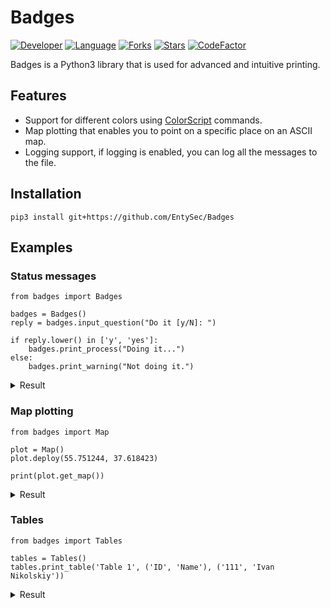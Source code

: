 # Badges

[![Developer](https://img.shields.io/badge/developer-EntySec-blue.svg)](https://entysec.com)
[![Language](https://img.shields.io/badge/language-Python-blue.svg)](https://github.com/EntySec/Badges)
[![Forks](https://img.shields.io/github/forks/EntySec/Badges?style=flat&color=green)](https://github.com/EntySec/Badges/forks)
[![Stars](https://img.shields.io/github/stars/EntySec/Badges?style=flat&color=yellow)](https://github.com/EntySec/Badges/stargazers)
[![CodeFactor](https://www.codefactor.io/repository/github/EntySec/Badges/badge)](https://www.codefactor.io/repository/github/EntySec/Badges)

Badges is a Python3 library that is used for advanced and intuitive printing.

## Features

* Support for different colors using [ColorScript](https://github.com/EntySec/ColorScript) commands.
* Map plotting that enables you to point on a specific place on an ASCII map.
* Logging support, if logging is enabled, you can log all the messages to the file.

## Installation

```
pip3 install git+https://github.com/EntySec/Badges
```

## Examples

### Status messages

```python3
from badges import Badges

badges = Badges()
reply = badges.input_question("Do it [y/N]: ")

if reply.lower() in ['y', 'yes']:
    badges.print_process("Doing it...")
else:
    badges.print_warning("Not doing it.")
```

<details>
    <summary>Result</summary><br>
    <pre>
[?] Do it [y/N]: y
[*] Doing it...</pre>
</details>

### Map plotting

```python3
from badges import Map

plot = Map()
plot.deploy(55.751244, 37.618423)

print(plot.get_map())
```

<details>
    <summary>Result</summary><br>
    <pre>
                       . _..::__:  ,-"-"._       |7       ,     _,.__
       _.___ _ _<_>`!(._`.`-.    /        _._     `_ ,_/  '  '-._.---.-.__
     .{     " " `-==,',._\{  \  / {)     / _ ">_,-' `                .--?_
      \_.:--.       `._ )`^-. "'      , [_/(                       __,/-'
     '"'     \         "    _L       oD_,--' *              )     /. (|
              |           ,'         _)_.\\._<> 6              _,' /  '
              `.         /          [_/_'` `"(                <'}  )
               \\    .-. )          /   `-'"..' `:._          _)  '
        `        \  (  `(          /         `:\  > \  ,-^.  /' '
                  `._,   ""        |           \`'   \|   ?_)  {\
                     `=.---.       `._._       ,'     "`  |' ,- '.
                       |    `-._        |     /          `:`<_|h--._
                       (        >       .     | ,          `=.__.`-'\
                        `.     /        |     |{|              ,-.,\     .
                         |   ,'          \   / `'            ,"     \
                         |  /             |_'                |  __  /
                         | |                                 '-'  `-'   \.
                         |/                                        "    /
                         \.                                            '</pre>
</details>

### Tables

```python3
from badges import Tables

tables = Tables()
tables.print_table('Table 1', ('ID', 'Name'), ('111', 'Ivan Nikolskiy'))
```

<details>
    <summary>Result</summary><br>
    <pre>
Table 1:<br>
    ID     Name
    111    Ivan Nikolskiy</pre>
</details>
